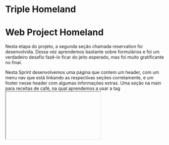# Triple Homeland
# Web Project Homeland

Nesta etapa do projeto, a segunda seção chamada reservation foi desenvolvida.
Dessa vez aprendemos bastante sobre formulários e foi um verdadeiro desafio fazê-lo ficar do jeito esperado, mas foi muito gratificante no final.

Nesta Sprint desenvolvemos uma página que contem um header, com um menu nav que está linkando as respectivas seções corretamente, e um footer nesse header com algumas informações extras. Uma seção na main para receitas de café, na qual aprendemos a usar a tag <iframe> para importar videos e/ou playlists de outros sites. Uma seção na main para fazer reservas nesse café, na qual aprendemos sobre formulários e todos os seus desafios. E por fim um footer, que 

Uma melhoria seria uma seção de dúvidas e FAQ no final da página. 
